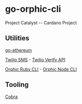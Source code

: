 # go-orphic-cli
Project Catalyst -- Cardano Project

## Utilities

[go-ethereum](https://github.com/ethereum/go-ethereum)

[Twilio SMS](https://www.twilio.com/blog/2017/09/send-text-messages-golang.html) - [Twilio Verify API](https://www.twilio.com/docs/verify/api)

[Orphic Ruby CLI](https://github.com/orphic-inc/orphic-ruby-cli) - [Orphic Node CLI](https://github.com/orphic-inc/orphic-node-cli)

## Tooling

[Cobra](https://github.com/spf13/cobra)
